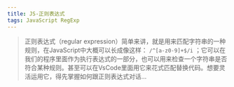 ```yaml
---
title: JS-正则表达式
tags: JavaScript RegExp
---
```


> 正则表达式（regular expression）简单来讲，就是用来匹配字符串的一种规则，在JavaScript中大概可以长成像这样： `/^[a-z0-9]+$/i` ；它可以在我们的程序里面作为执行表达式的一部分，也可以用来检查一个字符串是否符合某种规则。甚至可以在VsCode里面用它来花式匹配替换代码。想要灵活运用它，得先掌握如何跟正则表达式对话...

<!--more-->
